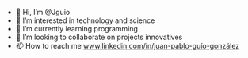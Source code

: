 - 👋 Hi, I’m @Jguio
- 👀 I’m interested in technology and science
- 🌱 I’m currently learning programming
- 💞️ I’m looking to collaborate on projects innovatives
- 📫 How to reach me www.linkedin.com/in/juan-pablo-guío-gonzález

<!---
Jguio/Jguio is a ✨ special ✨ repository because its `README.md` (this file) appears on your GitHub profile.
You can click the Preview link to take a look at your changes.
--->
